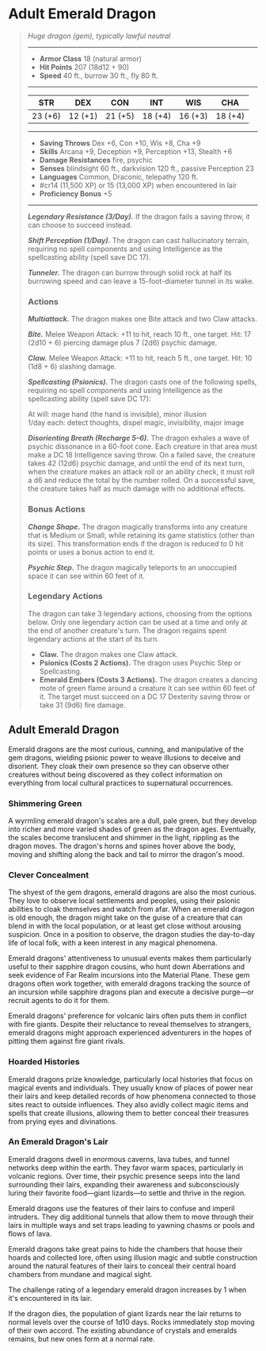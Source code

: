 # Adult Emerald Dragon
>*Huge dragon (gem), typically lawful neutral*
>___
>- **Armor Class** 18 (natural armor)
>- **Hit Points** 207 (18d12 + 90)
>- **Speed** 40 ft., burrow 30 ft., fly 80 ft.
>___
>|STR|DEX|CON|INT|WIS|CHA|
>|:---:|:---:|:---:|:---:|:---:|:---:|
>|23 (+6)|12 (+1)|21 (+5)|18 (+4)|16 (+3)|18 (+4)|
>___
>- **Saving Throws** Dex +6, Con +10, Wis +8, Cha +9
>- **Skills** Arcana +9, Deception +9, Perception +13, Stealth +6
>- **Damage Resistances** fire, psychic
>- **Senses** blindsight 60 ft., darkvision 120 ft., passive Perception 23
>- **Languages** Common, Draconic, telepathy 120 ft.
>- #cr14 (11,500 XP) or 15 (13,000 XP) when encountered in lair
>- **Proficiency Bonus** +5
>___
>***Legendary Resistance (3/Day).*** If the dragon fails a saving throw, it can choose to succeed instead.  
>
>***Shift Perception (1/Day).*** The dragon can cast hallucinatory terrain, requiring no spell components and using Intelligence as the spellcasting ability (spell save DC 17).  
>
>***Tunneler.*** The dragon can burrow through solid rock at half its burrowing speed and can leave a 15-foot-diameter tunnel in its wake.  
>
>### Actions
>***Multiattack.*** The dragon makes one Bite attack and two Claw attacks.  
>
>***Bite.*** Melee Weapon Attack: +11 to hit, reach 10 ft., one target. Hit: 17 (2d10 + 6) piercing damage plus 7 (2d6) psychic damage.  
>
>***Claw.*** Melee Weapon Attack: +11 to hit, reach 5 ft., one target. Hit: 10 (1d8 + 6) slashing damage.  
>
>***Spellcasting (Psionics).*** The dragon casts one of the following spells, requiring no spell components and using Intelligence as the spellcasting ability (spell save DC 17):  
>
>At will: mage hand (the hand is invisible), minor illusion  
>1/day each: detect thoughts, dispel magic, invisibility, major image  
>
>
>***Disorienting Breath (Recharge 5–6).*** The dragon exhales a wave of psychic dissonance in a 60-foot cone. Each creature in that area must make a DC 18 Intelligence saving throw. On a failed save, the creature takes 42 (12d6) psychic damage, and until the end of its next turn, when the creature makes an attack roll or an ability check, it must roll a d6 and reduce the total by the number rolled. On a successful save, the creature takes half as much damage with no additional effects.  
>
>### Bonus Actions
>***Change Shape.*** The dragon magically transforms into any creature that is Medium or Small, while retaining its game statistics (other than its size). This transformation ends if the dragon is reduced to 0 hit points or uses a bonus action to end it.  
>
>***Psychic Step.*** The dragon magically teleports to an unoccupied space it can see within 60 feet of it.  
>
>### Legendary Actions
>The dragon can take 3 legendary actions, choosing from the options below. Only one legendary action can be used at a time and only at the end of another creature's turn. The dragon regains spent legendary actions at the start of its turn.
>
>- **Claw.** The dragon makes one Claw attack.
>- **Psionics (Costs 2 Actions).** The dragon uses Psychic Step or Spellcasting.
>- **Emerald Embers (Costs 3 Actions).** The dragon creates a dancing mote of green flame around a creature it can see within 60 feet of it. The target must succeed on a DC 17 Dexterity saving throw or take 31 (9d6) fire damage.

## Adult Emerald Dragon

Emerald dragons are the most curious, cunning, and manipulative of the gem dragons, wielding psionic power to weave illusions to deceive and disorient. They cloak their own presence so they can observe other creatures without being discovered as they collect information on everything from local cultural practices to supernatural occurrences.

### Shimmering Green
A wyrmling emerald dragon's scales are a dull, pale green, but they develop into richer and more varied shades of green as the dragon ages. Eventually, the scales become translucent and shimmer in the light, rippling as the dragon moves. The dragon's horns and spines hover above the body, moving and shifting along the back and tail to mirror the dragon's mood.

### Clever Concealment
The shyest of the gem dragons, emerald dragons are also the most curious. They love to observe local settlements and peoples, using their psionic abilities to cloak themselves and watch from afar. When an emerald dragon is old enough, the dragon might take on the guise of a creature that can blend in with the local population, or at least get close without arousing suspicion. Once in a position to observe, the dragon studies the day-to-day life of local folk, with a keen interest in any magical phenomena.

Emerald dragons' attentiveness to unusual events makes them particularly useful to their sapphire dragon cousins, who hunt down Aberrations and seek evidence of Far Realm incursions into the Material Plane. These gem dragons often work together, with emerald dragons tracking the source of an incursion while sapphire dragons plan and execute a decisive purge—or recruit agents to do it for them.

Emerald dragons' preference for volcanic lairs often puts them in conflict with fire giants. Despite their reluctance to reveal themselves to strangers, emerald dragons might approach experienced adventurers in the hopes of pitting them against fire giant rivals.

### Hoarded Histories
Emerald dragons prize knowledge, particularly local histories that focus on magical events and individuals. They usually know of places of power near their lairs and keep detailed records of how phenomena connected to those sites react to outside influences. They also avidly collect magic items and spells that create illusions, allowing them to better conceal their treasures from prying eyes and divinations.

### An Emerald Dragon's Lair
Emerald dragons dwell in enormous caverns, lava tubes, and tunnel networks deep within the earth. They favor warm spaces, particularly in volcanic regions. Over time, their psychic presence seeps into the land surrounding their lairs, expanding their awareness and subconsciously luring their favorite food—giant lizards—to settle and thrive in the region.

Emerald dragons use the features of their lairs to confuse and imperil intruders. They dig additional tunnels that allow them to move through their lairs in multiple ways and set traps leading to yawning chasms or pools and flows of lava.

Emerald dragons take great pains to hide the chambers that house their hoards and collected lore, often using illusion magic and subtle construction around the natural features of their lairs to conceal their central hoard chambers from mundane and magical sight.

The challenge rating of a legendary emerald dragon increases by 1 when it's encountered in its lair.

If the dragon dies, the population of giant lizards near the lair returns to normal levels over the course of 1d10 days. Rocks immediately stop moving of their own accord. The existing abundance of crystals and emeralds remains, but new ones form at a normal rate.